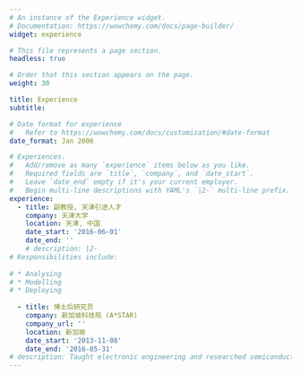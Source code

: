```yaml
---
# An instance of the Experience widget.
# Documentation: https://wowchemy.com/docs/page-builder/
widget: experience

# This file represents a page section.
headless: true

# Order that this section appears on the page.
weight: 30

title: Experience
subtitle:

# Date format for experience
#   Refer to https://wowchemy.com/docs/customization/#date-format
date_format: Jan 2006

# Experiences.
#   Add/remove as many `experience` items below as you like.
#   Required fields are `title`, `company`, and `date_start`.
#   Leave `date_end` empty if it's your current employer.
#   Begin multi-line descriptions with YAML's `|2-` multi-line prefix.
experience:
  - title: 副教授, 天津引进人才
    company: 天津大学
    location: 天津, 中国
    date_start: '2016-06-01'
    date_end: ''
    # description: |2-
# Responsibilities include:
        
# * Analysing
# * Modelling
# * Deploying
        
  - title: 博士后研究员
    company: 新加坡科技局 (A*STAR)
    company_url: ''
    location: 新加坡
    date_start: '2013-11-08'
    date_end: '2016-05-31'
# description: Taught electronic engineering and researched semiconductor physics.
---
```

